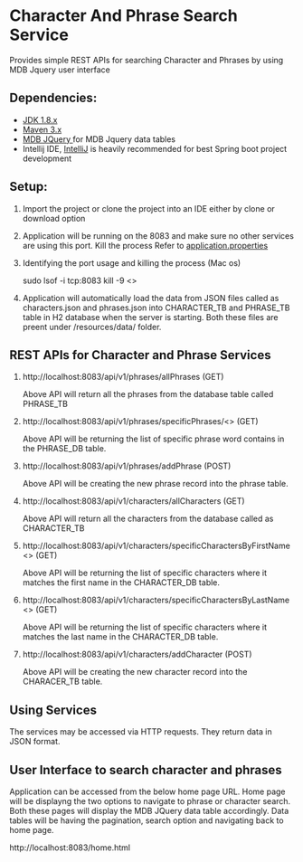 # Character And Phrase Search Service

Provides simple REST APIs for searching Character and Phrases by using MDB Jquery user interface

## Dependencies:
* [JDK 1.8.x](http://www.oracle.com/technetwork/java/javase/overview/index.html)
* [Maven 3.x](https://maven.apache.org/index.html)
* [MDB JQuery ](https://mdbootstrap.com/docs/jquery/getting-started/download/) for MDB Jquery data tables
* Intellij IDE, [IntelliJ](https://www.jetbrains.com/idea/download/#section=mac) is heavily recommended for best Spring boot project development

## Setup:

1) Import the project or clone the project into an IDE either by clone or download option

2) Application will be running on the 8083 and make sure no other services are using this port. Kill the process Refer to [application.properties](resources/application.properties)    

3) Identifying the port usage and killing the process (Mac os)

    sudo lsof -i tcp:8083
    kill -9 <<Process ID>>   
    
4) Application will automatically load the data from JSON files called as characters.json and phrases.json into CHARACTER_TB and PHRASE_TB table in H2 database when the server is starting. Both these files are preent under /resources/data/ folder.

## REST APIs for Character and Phrase Services 

1. http://localhost:8083/api/v1/phrases/allPhrases (GET)
   
   Above API will return all the phrases from the database table called PHRASE_TB
 
2. http://localhost:8083/api/v1/phrases/specificPhrases/<<Phrase Word>> (GET)

   Above API will be returning the list of specific phrase word contains in the PHRASE_DB table.

3. http://localhost:8083/api/v1/phrases/addPhrase  (POST)

   Above API will be creating the new phrase record into the phrase table.
   
4. http://localhost:8083/api/v1/characters/allCharacters (GET)
   
   Above API will return all the characters from the database called as CHARACTER_TB
 
5. http://localhost:8083/api/v1/characters/specificCharactersByFirstName<<FirstName>>  (GET)

   Above API will be returning the list of specific characters where it matches the first name in the CHARACTER_DB table.

6. http://localhost:8083/api/v1/characters/specificCharactersByLastName<<LastName>>  (GET)

   Above API will be returning the list of specific characters where it matches the last name in the CHARACTER_DB table.

7. http://localhost:8083/api/v1/characters/addCharacter  (POST)

   Above API will be creating the new character record into the CHARACER_TB table.

## Using Services
The services may be accessed via HTTP requests. They return data in JSON format.

## User Interface to search character and phrases

Application can be accessed from the below home page URL. Home page will be displayng the two options to navigate to phrase or character search. Both these pages will display the MDB JQuery data table accordingly. Data tables will be having the pagination, search option and navigating back to home page.

http://localhost:8083/home.html






